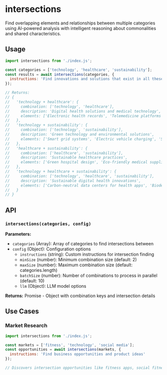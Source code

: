 # intersections

Find overlapping elements and relationships between multiple categories using AI-powered analysis with intelligent reasoning about commonalities and shared characteristics.

## Usage

```javascript
import intersections from './index.js';

const categories = ['technology', 'healthcare', 'sustainability'];
const results = await intersections(categories, {
  instructions: 'Find innovations and solutions that exist in all these areas'
});

// Returns:
// {
//   'technology + healthcare': {
//     combination: ['technology', 'healthcare'],
//     description: 'Digital health solutions and medical technology',
//     elements: ['Electronic health records', 'Telemedicine platforms', 'Medical imaging AI']
//   },
//   'technology + sustainability': {
//     combination: ['technology', 'sustainability'],
//     description: 'Green technology and environmental solutions',
//     elements: ['Smart grid systems', 'Electric vehicle charging', 'Solar panel monitoring']
//   },
//   'healthcare + sustainability': {
//     combination: ['healthcare', 'sustainability'],
//     description: 'Sustainable healthcare practices',
//     elements: ['Green hospital design', 'Eco-friendly medical supplies', 'Waste reduction programs']
//   },
//   'technology + healthcare + sustainability': {
//     combination: ['technology', 'healthcare', 'sustainability'],
//     description: 'Sustainable digital health innovations',
//     elements: ['Carbon-neutral data centers for health apps', 'Biodegradable medical sensors', 'AI-optimized energy use in hospitals']
//   }
// }
```

## API

### `intersections(categories, config)`

**Parameters:**
- `categories` (Array): Array of categories to find intersections between
- `config` (Object): Configuration options
  - `instructions` (string): Custom instructions for intersection finding
  - `minSize` (number): Minimum combination size (default: 2)
  - `maxSize` (number): Maximum combination size (default: categories.length)
  - `batchSize` (number): Number of combinations to process in parallel (default: 10)
  - `llm` (Object): LLM model options

**Returns:** Promise<Object> - Object with combination keys and intersection details

## Use Cases

### Market Research
```javascript
import intersections from './index.js';

const markets = ['fitness', 'technology', 'social media'];
const opportunities = await intersections(markets, {
  instructions: 'Find business opportunities and product ideas'
});

// Discovers intersection opportunities like fitness apps, social fitness platforms, etc.
```